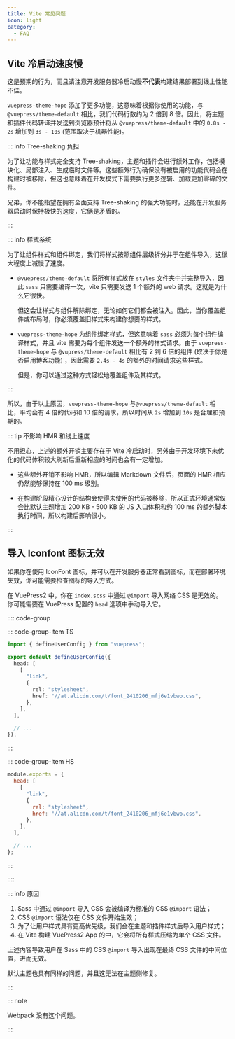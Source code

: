 ```yaml
---
title: Vite 常见问题
icon: light
category:
  - FAQ
---
```


## Vite 冷启动速度慢

这是预期的行为，而且请注意开发服务器冷启动慢**不代表**构建结果部署到线上性能不佳。

`vuepress-theme-hope` 添加了更多功能，这意味着根据你使用的功能，与 `@vuepress/theme-default` 相比，我们代码行数约为 2 倍到 8 倍。因此，将主题和插件代码转译并发送到浏览器预计将从 `@vuepress/theme-default` 中的 `0.8s - 2s` 增加到 `3s - 10s` (范围取决于机器性能)。

::: info Tree-shaking 负担

为了让功能与样式完全支持 Tree-shaking，主题和插件会进行额外工作，包括模块化、局部注入、生成临时文件等。这些额外行为确保没有被启用的功能代码会在构建时被移除，但这也意味着在开发模式下需要执行更多逻辑、加载更加零碎的文件。

兄弟，你不能指望在拥有全面支持 Tree-shaking 的强大功能时，还能在开发服务器启动时保持极快的速度，它俩是矛盾的。

:::

::: info 样式系统

为了让组件样式和组件绑定，我们将样式按照组件层级拆分并于在组件导入，这很大程度上减慢了速度。

- `@vuepress/theme-default` 将所有样式放在 `styles` 文件夹中并完整导入，因此 `sass` 只需要编译一次，vite 只需要发送 1 个额外的 web 请求。这就是为什么它很快。

  但这会让样式与组件解除绑定，无论如何它们都会被注入。因此，当你覆盖组件或布局时，你必须覆盖旧样式来构建你想要的样式。

- `vuepress-theme-hope` 为组件绑定样式，但这意味着 `sass` 必须为每个组件编译样式，并且 vite 需要为每个组件发送一个额外的样式请求。由于 `vuepress-theme-hope` 与 `@vupress/theme-default` 相比有 2 到 6 倍的组件 (取决于你是否启用博客功能) ，因此需要 `2.4s - 4s` 的额外的时间请求这些样式。

  但是，你可以通过这种方式轻松地覆盖组件及其样式。

:::

所以，由于以上原因，`vuepress-theme-hope` 与`@vuepress/theme-default` 相比，平均会有 4 倍的代码和 10 倍的请求，所以时间从 `2s` 增加到 `10s` 是合理和预期的。

::: tip 不影响 HMR 和线上速度

不用担心，上述的额外开销主要存在于 Vite 冷启动时，另外由于开发环境下未优化的代码体积较大刷新后重新相应的时间也会有一定增加。

- 这些额外开销不影响 HMR，所以编辑 Markdown 文件后，页面的 HMR 相应仍然能够保持在 100 ms 级别。

- 在构建阶段精心设计的结构会使得未使用的代码被移除，所以正式环境通常仅会比默认主题增加 200 KB - 500 KB 的 JS 入口体积和约 100 ms 的额外脚本执行时间，所以构建后影响很小。

:::

## 导入 Iconfont 图标无效

如果你在使用 IconFont 图标，并可以在开发服务器正常看到图标，而在部署环境失效，你可能需要检查图标的导入方式。

在 VuePress2 中，你在 `index.scss` 中通过 `@import` 导入网络 CSS 是无效的。你可能需要在 VuePress 配置的 `head` 选项中手动导入它。

<!-- ```ts {5-13}
import { defineUserConfig } from "vuepress-theme-hope";

export default defineUserConfig({
  head: [
    [
      "link",
      {
        rel: "preload",
        as: "style",
        onload: 'this.onload=null;this.rel="stylesheet"',
        href: "//at.alicdn.com/t/font_2410206_mfj6e1vbwo.css",
      },
    ],
  ],

  // ...
});
``` -->

:::: code-group

::: code-group-item TS

```ts {5-11}
import { defineUserConfig } from "vuepress";

export default defineUserConfig({
  head: [
    [
      "link",
      {
        rel: "stylesheet",
        href: "//at.alicdn.com/t/font_2410206_mfj6e1vbwo.css",
      },
    ],
  ],

  // ...
});
```

:::

::: code-group-item HS

```js {3-9}
module.exports = {
  head: [
    [
      "link",
      {
        rel: "stylesheet",
        href: "//at.alicdn.com/t/font_2410206_mfj6e1vbwo.css",
      },
    ],
  ],

  // ...
};
```

:::

::::

::: info 原因

1. Sass 中通过 `@import` 导入 CSS 会被编译为标准的 CSS `@import` 语法；
1. CSS `@import` 语法仅在 CSS 文件开始生效；
1. 为了让用户样式具有更高优先级，我们会在主题和插件样式后导入用户样式；
1. 在 Vite 构建 VuePress2 App 的中，它会将所有样式压缩为单个 CSS 文件。

上述内容导致用户在 Sass 中的 CSS `@import` 导入出现在最终 CSS 文件的中间位置，进而无效。

默认主题也具有同样的问题，并且这无法在主题侧修复。

:::

::: note

Webpack 没有这个问题。

:::
